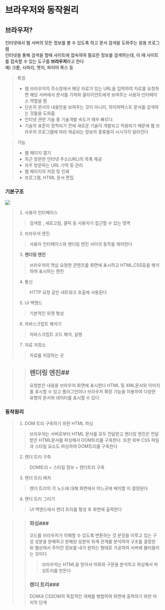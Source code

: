 # 브라우저와 동작원리
## 브라우저? 
 인터넷에서 웹 서버의 모든 정보를 볼 수 있도록 하고 문서 검색을 도와주는 응용 프로그램   
 인터넷을 통해 검색을 할때 사이트에 접속하여 필요한 정보를 검색하는데, 이 때 사이트를 접속할 수 있는 도구를 **브라우저**라고 한다   
 예) 크롬, 사파리, 엣지, 파이어 폭스 등   
> 특징
> - 웹 브라우저의 주소창에서 해당 자료가 있는 URL을 입력하여 자료를 요청하면 해당 서버에서 문서를 가져와 클라이언트에게 보여주는 사용자 인터페이스 역할을 함
> - 단순히 문서의 내용만을 보여주는 것이 아니라, 하이퍼텍스트 문서를 검색하는 것들을 도와줌
> - 인터넷 관련 기술 중 기술개발 속도가 매우 빠르다.
> - 기술의 표준이 정착되기 전에 새로운 기술이 개발되고 적용되기 때문에 웹 브라우저 프로그램에 따라 제공되는 정보의 종류들이 시시각각 달라진다   

> 기능
> - 웹 페이지 열기 
> - 최근 방문한 인터넷 주소(URL)의 목록 제공
> - 자주 방문하는 URL 기억 및 관리
> - 웹 페이지의 저장 및 인쇄
> - 프로그램, HTML 문서 편집   
### 기본구조

<img src ="https://d2.naver.com/content/images/2015/06/helloworld-59361-1.png">

> 1. 사용자 인터페이스 
> > 검색창 , 새로고침, 클릭 등 사용자가 접근할 수 있는 영역
> 2. 브라우저 엔진
> > 사용자 인터페이스와 렌더링 엔진 사이의 동작을 제어한다
> 3. **렌더링 엔진** 
> > 브라우저의 핵심   요청한 콘텐츠를 화면에 표시하고 HTML,CSS등을 해석하여 표시하는 엔진
> 4. 통신
> > HTTP 요청 같은 네트워크 호출에 사용된다
> 5. UI 백엔드
> >기본적인 위젯 형성
> 6. 자바스크립트 해석기
> > 자바스크립트 코드 해석, 실행
> 7. 자료 저장소
> > 자료를 저장하는 곳

> > ## 렌더링 엔진##
> > 요청받은 내용을 브라우저 화면에 표시한다   HTML 및 XML문서와 이미지를 표시할 수 있고 플러그인이나 브라우저 확장 기능을 이용하여 다양한 유형의 문서와 데이터를 표시할 수 있다.
### 동작원리
> 1. DOM 트리 구축하기 위한 HTML 파싱
> > 브라우저는 서버로부터 HTML 문서를 모두 전달받고 렌더링 엔진은 전달받은 HTML문서를 파싱해서 DOM트리를 구축한다.   또한 외부 CSS 파일과 스타일 요소도 파싱하여 DOM트리를 구축한다
> 2. 렌더 트리 구축
> >  DOM트리 + 스타일 정보 = 렌더트리 구축
> 3. 렌더 트리 배치
> > 렌더 트리의 각 노드에 대해 화면에서 어느곳에 배치할 지 결정된다
> 4. 렌더 트리 그리기 
> > UI 백엔드에서 렌더 트리를 형성 후 화면에 출력한다

> >### 파싱###
> > 코드를 브라우저가 이해할 수 있도록 변환하는 것   문장을 이루고 있는 구성 성분을 분해하고 분해된 성분의 위계 관계를 분석하여 구조를 결정한 뒤 웹상에서 주어진 정보를 내가 원하는 형태로 가공하여 서버에 불러들이는 것이다
> > > 브라우저는 HTML을 받아서 어휘와 구문을 분석하고 파싱해서 파싱트리를 만든다
> >### 렌더 트리###
> > DOM과 CSSOM의 독립적인 개체를 병합하여 화면에 출력하기 위한 마지막 단계   